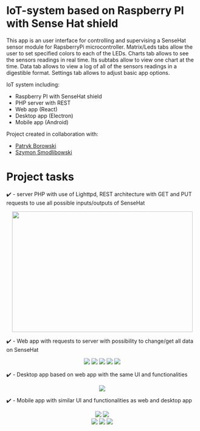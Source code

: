 # IoT-system based on Raspberry PI with Sense Hat shield

This app is an user interface for controlling and supervising a SenseHat sensor module for RapsberryPi microcontroller. Matrix/Leds tabs allow the user to set specified colors to each of the LEDs. Charts tab allows to see the sensors readings in real time. Its subtabs allow to view one chart at the time. Data tab allows to view a log of all of the sensors readings in a digestible format. Settings tab allows to adjust basic app options.

IoT system including:
- Raspberry PI with SenseHat shield
- PHP server with REST
- Web app (React)
- Desktop app (Electron)
- Mobile app (Android)

Project created in collaboration with:
- [Patryk Borowski](https://github.com/boobel)
- [Szymon Smodlibowski](https://github.com/MusePL)

# Project tasks
:heavy_check_mark: - server PHP with use of Lighttpd, REST architecture with GET and PUT requests to use all possible inputs/outputs of SenseHat

<p align="center">
  <img src="src/senseHat.png" width="475" height="317">
</p>

:heavy_check_mark: - Web app with requests to server with possibility to change/get all data on SenseHat

<p align="center">
  <img src="src/webHome.png">
  <img src="src/webCharts.png"">
  <img src="src/webLeds.png">
  <img src="src/webTable.png">
  <img src="src/webSettings.png">
</p>

:heavy_check_mark: - Desktop app based on web app with the same UI and functionalities

<p align="center">
  <img src="src/desktopHome.png">
</p>

:heavy_check_mark: - Mobile app with similar UI and functionalities as web and desktop app 

<div align="center">
   <img src="src/mobileHome.png"> <img src="src/mobileCharts.png"> 
</div>

<div align="center">
   <img src="src/mobileLeds.png"> <img src="src/mobileTable.png"> 
   <img src="src/mobileOptions.png">
</div>
  
  
  



